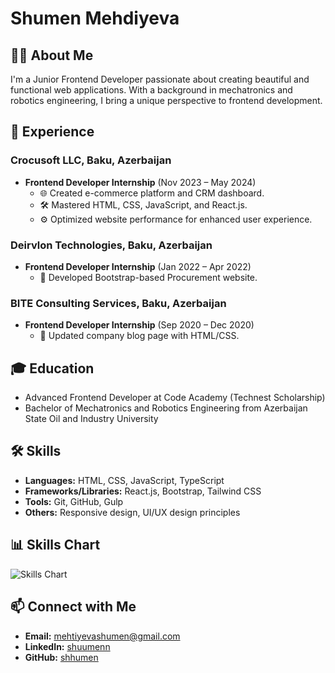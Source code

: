 # Shumen Mehdiyeva

## 👩‍💻 About Me

I'm a Junior Frontend Developer passionate about creating beautiful and functional web applications. With a background in mechatronics and robotics engineering, I bring a unique perspective to frontend development.

## 🚀 Experience

### Crocusoft LLC, Baku, Azerbaijan
- **Frontend Developer Internship** (Nov 2023 – May 2024)
  - 🌐 Created e-commerce platform and CRM dashboard.
  - 🛠️ Mastered HTML, CSS, JavaScript, and React.js.
  - ⚙️ Optimized website performance for enhanced user experience.

### Deirvlon Technologies, Baku, Azerbaijan
- **Frontend Developer Internship** (Jan 2022 – Apr 2022)
  - 🛒 Developed Bootstrap-based Procurement website.

### BITE Consulting Services, Baku, Azerbaijan
- **Frontend Developer Internship** (Sep 2020 – Dec 2020)
  - 📝 Updated company blog page with HTML/CSS.

## 🎓 Education

- Advanced Frontend Developer at Code Academy (Technest Scholarship)
- Bachelor of Mechatronics and Robotics Engineering from Azerbaijan State Oil and Industry University

## 🛠️ Skills

- **Languages:** HTML, CSS, JavaScript, TypeScript
- **Frameworks/Libraries:** React.js, Bootstrap, Tailwind CSS
- **Tools:** Git, GitHub, Gulp
- **Others:** Responsive design, UI/UX design principles

## 📊 Skills Chart

![Skills Chart](https://github.com/shhumen/skills-chart)

## 📫 Connect with Me

- **Email:** mehtiyevashumen@gmail.com
- **LinkedIn:** [shuumenn](https://www.linkedin.com/in/shuumenn)
- **GitHub:** [shhumen](https://github.com/shhumen)

